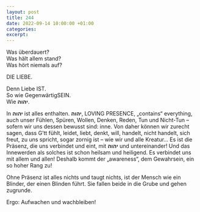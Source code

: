 ```yaml
---
layout: post
title: 244
date: 2022-09-14 10:00:00 +01:00
categories: 
excerpt: 
---
```


Was überdauert?\
Was hält allem stand?\
Was hört niemals auf?

DIE LIEBE.

Denn Liebe IST.\
So wie GegenwärtigSEIN.\
Wie **יהוה**.

In **יהוה** ist alles enthalten. **יהוה**, LOVING PRESENCE,  „contains“ everything, auch unser Fühlen, Spüren, Wollen, Denken, Reden, Tun und Nicht-Tun – sofern wir uns dessen bewusst sind: inne. Von daher können wir zurecht sagen, dass G’tt fühlt, leidet, liebt, denkt, will, handelt, nicht handelt, sich freut, zu uns spricht, sogar zornig ist – wie wir und alle Kreatur… Es ist die Präsenz, die uns verbindet und eint, mit **יהוה** und untereinander! Und das Innewerden als solches ist schon heilsam und heiligend. Es verbindet uns mit allem und allen! Deshalb kommt der „awareness“, dem Gewahrsein, ein so hoher Rang zu!

Ohne Präsenz ist alles nichts und taugt nichts, ist der Mensch wie ein Blinder, der einen Blinden führt. Sie fallen beide in die Grube und gehen zugrunde.

Ergo: Aufwachen und wachbleiben!
